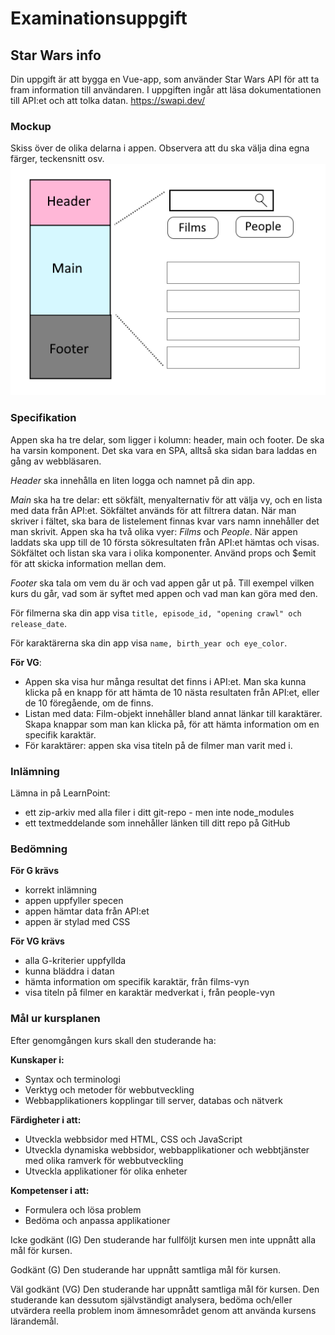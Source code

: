 # Examinationsuppgift
## Star Wars info

Din uppgift är att bygga en Vue-app, som använder Star Wars API för att ta fram information till användaren. I uppgiften ingår att läsa dokumentationen till API:et och att tolka datan. https://swapi.dev/

### Mockup
Skiss över de olika delarna i appen. Observera att du ska välja dina egna färger, teckensnitt osv.
![App mockup](mockup-starwars-api.png)

### Specifikation
Appen ska ha tre delar, som ligger i kolumn: header, main och footer. De ska ha varsin komponent. Det ska vara en SPA, alltså ska sidan bara laddas en gång av webbläsaren.

*Header* ska innehålla en liten logga och namnet på din app.

*Main* ska ha tre delar: ett sökfält, menyalternativ för att välja vy, och en lista med data från API:et. Sökfältet används för att filtrera datan. När man skriver i fältet, ska bara de listelement finnas kvar vars namn innehåller det man skrivit. Appen ska ha två olika vyer: *Films* och *People*. När appen laddats ska upp till de 10 första sökresultaten från API:et hämtas och visas. Sökfältet och listan ska vara i olika komponenter. Använd props och $emit för att skicka information mellan dem.

*Footer* ska tala om vem du är och vad appen går ut på. Till exempel vilken kurs du går, vad som är syftet med appen och vad man kan göra med den.

För filmerna ska din app visa `title, episode_id, "opening crawl" och release_date`.

För karaktärerna ska din app visa `name, birth_year och eye_color`.

**För VG**:
+ Appen ska visa hur många resultat det finns i API:et. Man ska kunna klicka på en knapp för att hämta de 10 nästa resultaten från API:et, eller de 10 föregående, om de finns.
+ Listan med data: Film-objekt innehåller bland annat länkar till karaktärer. Skapa knappar som man kan klicka på, för att hämta information om en specifik karaktär.
+ För karaktärer: appen ska visa titeln på de filmer man varit med i.



### Inlämning
Lämna in på LearnPoint:
+ ett zip-arkiv med alla filer i ditt git-repo - men inte node_modules
+ ett textmeddelande som innehåller länken till ditt repo på GitHub


### Bedömning
**För G krävs**
+ korrekt inlämning
+ appen uppfyller specen
+ appen hämtar data från API:et
+ appen är stylad med CSS

**För VG krävs**
+ alla G-kriterier uppfyllda
+ kunna bläddra i datan
+ hämta information om specifik karaktär, från films-vyn
+ visa titeln på filmer en karaktär medverkat i, från people-vyn

### Mål ur kursplanen

Efter genomgången kurs skall den studerande ha:

**Kunskaper i:**
+ Syntax och terminologi
+ Verktyg och metoder för webbutveckling
+ Webbapplikationers kopplingar till server, databas och nätverk

**Färdigheter i att:**
+ Utveckla webbsidor med HTML, CSS och JavaScript
+ Utveckla dynamiska webbsidor, webbapplikationer och webbtjänster med olika ramverk för webbutveckling
+ Utveckla applikationer för olika enheter

**Kompetenser i att:**
+ Formulera och lösa problem
+ Bedöma och anpassa applikationer

Icke godkänt (IG)
Den studerande har fullföljt kursen men inte uppnått alla mål för kursen.

Godkänt (G)
Den studerande har uppnått samtliga mål för kursen.

Väl godkänt (VG)
Den studerande har uppnått samtliga mål för kursen. Den studerande kan dessutom självständigt analysera, bedöma och/eller utvärdera reella problem inom ämnesområdet genom att använda kursens lärandemål.
